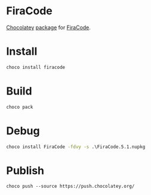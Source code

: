 # FiraCode

[Chocolatey](chocolatey.org) [package](https://chocolatey.org/packages/FiraCode) for [FiraCode](https://github.com/tonsky/FiraCode).

# Install

```cmd
choco install firacode
```

# Build

```cmd
choco pack
```

# Debug

```cmd
choco install FiraCode -fdvy -s .\FiraCode.5.1.nupkg
```

# Publish

```
choco push --source https://push.chocolatey.org/
```
